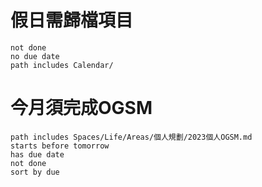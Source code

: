 # 假日需歸檔項目
```tasks
not done
no due date
path includes Calendar/

```

# 今月須完成OGSM
```tasks
path includes Spaces/Life/Areas/個人規劃/2023個人OGSM.md
starts before tomorrow
has due date
not done
sort by due
```

